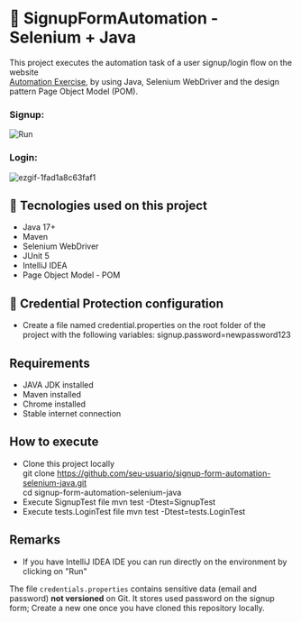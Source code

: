 # 🤖 SignupFormAutomation - Selenium + Java
This project executes the automation task of a user signup/login flow on the website  
[Automation Exercise](https://automationexercise.com), 
by using Java, Selenium WebDriver and the design pattern Page Object Model (POM).

### Signup:
![Run](https://github.com/user-attachments/assets/bdac3eda-2471-4a8f-9254-356d6dc61f12)

### Login:
![ezgif-1fad1a8c63faf1](https://github.com/user-attachments/assets/1e782745-5f43-453f-ba26-fc6b1d513a6c)


## 🔧 Tecnologies used on this project
- Java 17+
- Maven
- Selenium WebDriver
- JUnit 5
- IntelliJ IDEA
- Page Object Model - POM

## 🔐 Credential Protection configuration
- Create a file named credential.properties on the root folder of the project with the following variables:
  signup.password=newpassword123

## Requirements
- JAVA JDK installed
- Maven installed
- Chrome installed
- Stable internet connection

## How to execute
- Clone this project locally  
  git clone https://github.com/seu-usuario/signup-form-automation-selenium-java.git  
  cd signup-form-automation-selenium-java
- Execute SignupTest file
  mvn test -Dtest=SignupTest
- Execute tests.LoginTest file
  mvn test -Dtest=tests.LoginTest

## Remarks
- If you have IntelliJ IDEA IDE you can run directly on the environment by clicking on "Run"

The file `credentials.properties` contains sensitive data (email and password) **not versioned** on Git. 
It stores used password on the signup form; Create a new one once you have cloned this repository locally.

